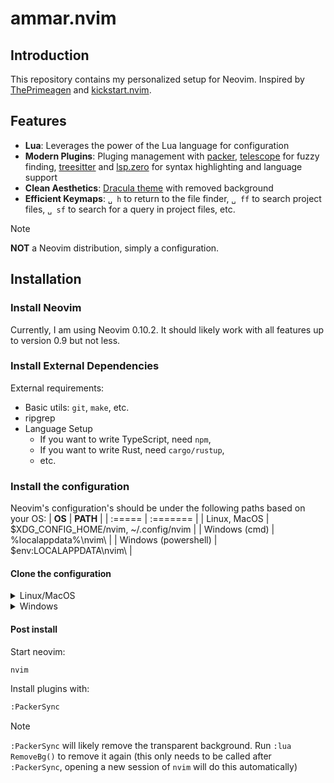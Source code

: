 # ammar.nvim
## Introduction
This repository contains my personalized setup for Neovim. Inspired by [ThePrimeagen](https://www.youtube.com/watch?v=w7i4amO_zaE&t=1487s) and [kickstart.nvim](https://github.com/nvim-lua/kickstart.nvim).

## Features
- **Lua**: Leverages the power of the Lua language for configuration
- **Modern Plugins**: Pluging management with [packer](https://github.com/wbthomason/packer.nvim), [telescope](https://github.com/nvim-telescope/telescope.nvim) for fuzzy finding, [treesitter](https://github.com/nvim-treesitter/nvim-treesitter) and [lsp.zero](https://github.com/VonHeikemen/lsp-zero.nvim) for syntax highlighting and language support
- **Clean Aesthetics**: [Dracula theme](https://github.com/Mofiqul/dracula.nvim) with removed background
- **Efficient Keymaps**: `␣ h` to return to the file finder, `␣ ff` to search project files, `␣ sf` to search for a query in project files, etc.

> [!NOTE]    
> **NOT** a Neovim distribution, simply a configuration.

## Installation
### Install Neovim
Currently, I am using Neovim 0.10.2. It should likely work with all features up to version 0.9 but not less.

### Install External Dependencies
External requirements:
- Basic utils: `git`, `make`, etc.
- ripgrep
- Language Setup
    + If you want to write TypeScript, need `npm`,
    + If you want to write Rust, need `cargo/rustup`,
    + etc.

### Install the configuration
Neovim's configuration's should be under the following paths based on your OS:
| **OS** | **PATH** |
| :===== | :======= |
| Linux, MacOS | $XDG_CONFIG_HOME/nvim, ~/.config/nvim | 
| Windows (cmd) | %localappdata%\nvim\ | 
| Windows (powershell) | $env:LOCALAPPDATA\nvim\ |

#### Clone the configuration
<details><summary>Linux/MacOS</summary>

```bash
git clone https://github.com/ammar-ahmed22/nvim.git "${XDG_CONFIG_HOME:-$HOME/.config}"/nvim
```

</details>
<details><summary>Windows</summary>

If you are using `cmd.exe`:
```bash
git clone https://github.com/ammar-ahmed22/nvim.git "%localappdata$\nvim"
```

If you are using `powershell.exe`:
```bash
git clone https://github.com/ammar-ahmed22/nvim.git "${env:LOCALAPPDATA}\nvim"
```

</details>

#### Post install
Start neovim:
```bash
nvim
```

Install plugins with:
```bash
:PackerSync
```

> [!NOTE]  
> `:PackerSync` will likely remove the transparent background. Run `:lua RemoveBg()` to remove it again (this only needs to be called after `:PackerSync`, opening a new session of `nvim` will do this automatically)






